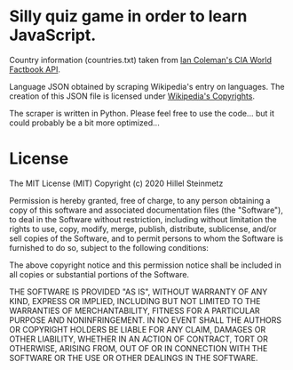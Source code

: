 # Silly quiz game in order to learn JavaScript.

Country information (countries.txt) taken from [Ian Coleman's CIA World Factbook API](https://github.com/iancoleman/cia_world_factbook_api).

Language JSON obtained by scraping Wikipedia's entry on languages. The creation of this JSON file is licensed under [Wikipedia's Copyrights](https://en.wikipedia.org/wiki/Wikipedia:Copyrights).

The scraper is written in Python. Please feel free to use the code... but it could probably be a bit more optimized...

# License

The MIT License (MIT)
Copyright (c) 2020 Hillel Steinmetz

Permission is hereby granted, free of charge, to any person obtaining a copy
of this software and associated documentation files (the "Software"), to deal
in the Software without restriction, including without limitation the rights
to use, copy, modify, merge, publish, distribute, sublicense, and/or sell
copies of the Software, and to permit persons to whom the Software is
furnished to do so, subject to the following conditions:

The above copyright notice and this permission notice shall be included in
all copies or substantial portions of the Software.

THE SOFTWARE IS PROVIDED "AS IS", WITHOUT WARRANTY OF ANY KIND, EXPRESS OR
IMPLIED, INCLUDING BUT NOT LIMITED TO THE WARRANTIES OF MERCHANTABILITY,
FITNESS FOR A PARTICULAR PURPOSE AND NONINFRINGEMENT. IN NO EVENT SHALL THE
AUTHORS OR COPYRIGHT HOLDERS BE LIABLE FOR ANY CLAIM, DAMAGES OR OTHER
LIABILITY, WHETHER IN AN ACTION OF CONTRACT, TORT OR OTHERWISE, ARISING FROM,
OUT OF OR IN CONNECTION WITH THE SOFTWARE OR THE USE OR OTHER DEALINGS IN
THE SOFTWARE.
